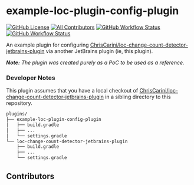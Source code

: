 # example-loc-plugin-config-plugin

[![GitHub License](https://img.shields.io/github/license/ChrisCarini/example-loc-plugin-config-plugin?style=flat-square)](https://github.com/ChrisCarini/example-loc-plugin-config-plugin/blob/main/LICENSE)
[![All Contributors](https://img.shields.io/github/all-contributors/ChrisCarini/example-loc-plugin-config-plugin?color=ee8449&style=flat-square)](#contributors)
[![GitHub Workflow Status](https://img.shields.io/github/actions/workflow/status/ChrisCarini/example-loc-plugin-config-plugin/build.yml?branch=main&logo=GitHub&style=flat-square)](https://github.com/ChrisCarini/example-loc-plugin-config-plugin/actions/workflows/build.yml)
[![GitHub Workflow Status](https://img.shields.io/github/actions/workflow/status/ChrisCarini/example-loc-plugin-config-plugin/compatibility.yml?branch=main&label=IntelliJ%20Plugin%20Compatibility&logo=GitHub&style=flat-square)](https://github.com/ChrisCarini/example-loc-plugin-config-plugin/actions/workflows/compatibility.yml)


<!-- Plugin description -->
An example plugin for configuring [ChrisCarini/loc-change-count-detector-jetbrains-plugin](https://github.com/ChrisCarini/loc-change-count-detector-jetbrains-plugin) via another JetBrains plugin (ie, this plugin).
<!-- Plugin description end -->

_**Note:** The plugin was created purely as a PoC to be used as a reference._

### Developer Notes

This plugin assumes that you have a local checkout of [ChrisCarini/loc-change-count-detector-jetbrains-plugin](https://github.com/ChrisCarini/loc-change-count-detector-jetbrains-plugin) in a sibling directory to this repository.

```bash
plugins/
├── example-loc-plugin-config-plugin
│   ├── build.gradle
│   ├── ...
│   └── settings.gradle
└── loc-change-count-detector-jetbrains-plugin
    ├── build.gradle
    ├── ...
    └── settings.gradle
```

## Contributors

<!-- ALL-CONTRIBUTORS-LIST:START - Do not remove or modify this section -->
<!-- prettier-ignore-start -->
<!-- markdownlint-disable -->

<!-- markdownlint-restore -->
<!-- prettier-ignore-end -->

<!-- ALL-CONTRIBUTORS-LIST:END -->
